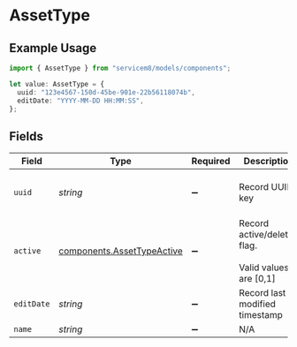 # AssetType

## Example Usage

```typescript
import { AssetType } from "servicem8/models/components";

let value: AssetType = {
  uuid: "123e4567-150d-45be-901e-22b56118074b",
  editDate: "YYYY-MM-DD HH:MM:SS",
};
```

## Fields

| Field                                                                    | Type                                                                     | Required                                                                 | Description                                                              | Example                                                                  |
| ------------------------------------------------------------------------ | ------------------------------------------------------------------------ | ------------------------------------------------------------------------ | ------------------------------------------------------------------------ | ------------------------------------------------------------------------ |
| `uuid`                                                                   | *string*                                                                 | :heavy_minus_sign:                                                       | Record UUID key                                                          | 123e4567-150d-45be-901e-22b56118074b                                     |
| `active`                                                                 | [components.AssetTypeActive](../../models/components/assettypeactive.md) | :heavy_minus_sign:                                                       | Record active/deleted flag. <br/><br/>Valid values are [0,1]             |                                                                          |
| `editDate`                                                               | *string*                                                                 | :heavy_minus_sign:                                                       | Record last modified timestamp                                           | YYYY-MM-DD HH:MM:SS                                                      |
| `name`                                                                   | *string*                                                                 | :heavy_minus_sign:                                                       | N/A                                                                      |                                                                          |